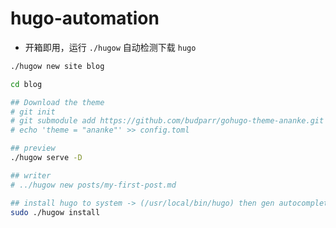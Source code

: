 # hugo-automation

- 开箱即用，运行 `./hugow` 自动检测下载 `hugo`

```bash
./hugow new site blog

cd blog

## Download the theme
# git init
# git submodule add https://github.com/budparr/gohugo-theme-ananke.git themes/ananke
# echo 'theme = "ananke"' >> config.toml

## preview
./hugow serve -D

## writer
# ../hugow new posts/my-first-post.md

## install hugo to system -> (/usr/local/bin/hugo) then gen autocomplete
sudo ./hugow install
```